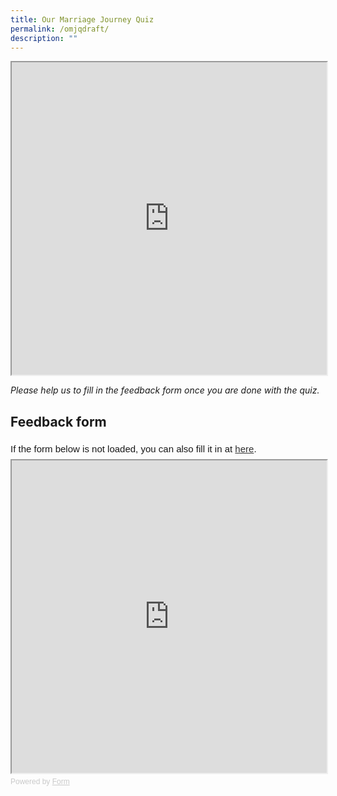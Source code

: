 ```yaml
---
title: Our Marriage Journey Quiz
permalink: /omjqdraft/
description: ""
---
```

<!-- /\* Font Definitions \*/ @font-face {font-family:"Cambria Math"; panose-1:2 4 5 3 5 4 6 3 2 4;} @font-face {font-family:Calibri; panose-1:2 15 5 2 2 2 4 3 2 4;} @font-face {font-family:"Segoe UI"; panose-1:2 11 5 2 4 2 4 2 2 3;} /\* Style Definitions \*/ p.MsoNormal, li.MsoNormal, div.MsoNormal {margin-top:0cm; margin-right:0cm; margin-bottom:8.0pt; margin-left:0cm; line-height:107%; font-size:11.0pt; font-family:"Calibri",sans-serif;} .MsoChpDefault {font-family:"Calibri",sans-serif;} .MsoPapDefault {margin-bottom:8.0pt; line-height:107%;} /\* Page Definitions \*/ @page WordSection1 {size:612.0pt 792.0pt; margin:72.0pt 72.0pt 72.0pt 72.0pt;} div.WordSection1 {page:WordSection1;} -->

<iframe style="width:100%;height:500px" src="https://www.checkfirst.gov.sg/c/014c7c7d-9904-4a64-87c8-c43005651a33"></iframe>


*Please help us to fill in the feedback form once you are done with the quiz.*
## Feedback form
 <div style="font-family: Sans-Serif;
    font-size: 15px;
    color: #000;
    opacity: 0.9;
    padding-top: 5px;
    padding-bottom: 8px;">
  If the form below is not loaded, you can also fill it in at
  <a href="https://form.gov.sg/6461a79021c6ea00125d0410">here</a>.
</div>

<!-- Change the width and height values to suit you best -->
<iframe style="width: 100%; height: 500px" src="https://form.gov.sg/6461a79021c6ea00125d0410" id="iframe"></iframe>

<div style="font-family: Sans-Serif;
    font-size: 12px;
    color: #999;
    opacity: 0.5;
    padding-top: 5px;">
  Powered by <a style="color: #999" href="https://form.gov.sg">Form</a>
</div>